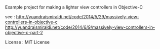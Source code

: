 Example project for making a lighter view controllers in Objective-C

see :
http://yuandraismiraldi.net/code/2014/5/29/massively-view-controllers-in-objective-c
http://yuandraismiraldi.net/code/2014/6/9/massively-view-controllers-in-objective-c-part-2

License : MIT License
